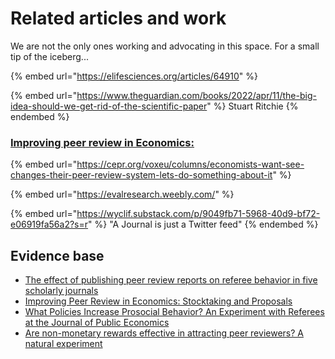 # Related articles and work

We are not the only ones working and advocating in this space. For a small tip of the iceberg...

{% embed url="https://elifesciences.org/articles/64910" %}

{% embed url="https://www.theguardian.com/books/2022/apr/11/the-big-idea-should-we-get-rid-of-the-scientific-paper" %}
Stuart Ritchie
{% endembed %}

### [Improving peer review in Economics:](https://evalresearch.weebly.com/)

{% embed url="https://cepr.org/voxeu/columns/economists-want-see-changes-their-peer-review-system-lets-do-something-about-it" %}

{% embed url="https://evalresearch.weebly.com/" %}

{% embed url="https://wyclif.substack.com/p/9049fb71-5968-40d9-bf72-e06919fa56a2?s=r" %}
"A Journal is just a Twitter feed"
{% endembed %}

## **Evidence base**

* [The effect of publishing peer review reports on referee behavior in five scholarly journals](https://www.nature.com/articles/s41467-018-08250-2)
* [Improving Peer Review in Economics: Stocktaking and Proposals](https://evalresearch.weebly.com/uploads/1/3/3/4/133478410/improving\_peer\_review\_in\_economics\_-\_charness\_et\_al..pdf)
* [What Policies Increase Prosocial Behavior? An Experiment with Referees at the Journal of Public Economics](https://www.aeaweb.org/full\_issue.php?doi=10.1257/jep.28.3#page=173)
* [Are non-monetary rewards effective in attracting peer reviewers? A natural experiment](https://www.researchgate.net/profile/Marco-Seeber-2/publication/327786292\_Are\_non-monetary\_rewards\_effective\_in\_attracting\_peer\_reviewers\_A\_natural\_experiment/links/5bb7649e299bf1049b6feacf/Are-non-monetary-rewards-effective-in-attracting-peer-reviewers-A-natural-experiment.pdf)
